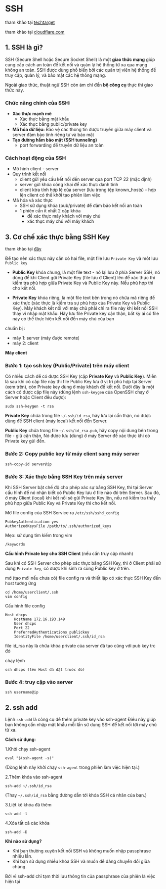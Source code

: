 # SSH

tham khảo tại [techtarget](https://www.techtarget.com/searchsecurity/definition/Secure-Shell)

tham khảo tại [cloudflare.com](https://www.cloudflare.com/learning/access-management/what-is-ssh/)

## 1. SSH là gì?

SSH (Secure Shell hoặc Secure Socket Shell) là một **giao thức mạng** giúp cung cấp cách an toàn để kết nối và quản lý hệ thống từ xa qua mạng không an toàn. SSH được dùng phổ biến bởi các quản trị viên hệ thống để truy cập, quản lý, và bảo mật các hệ thống mạng.

Ngoài giao thức, thuật ngữ SSH còn ám chỉ đến **bộ công cụ** thực thi giao thức này.

### Chức năng chính của SSH:

- **Xác thực mạnh mẽ** 
  - Xác thực bằng mật khẩu 
  - Xác thực bằng public/private key
- **Mã hóa dữ liệu:** Bảo vệ các thong tin được truyền giữa máy client và server đảm bảo tính riêng tư và bảo mật 
- **Tạo đường hầm bảo mật (SSH tunneling)**
  - port forwarding để truyền dữ liệu an toàn 

### Cách hoạt động của SSH 

- Mô hình client - server
- Quy trình kết nối
  - client gửi yêu cầu kết nối đến server qua port TCP 22 (mặc định)
  - server gửi khóa công khai để xác thực danh tính 
  - client ktra tính hợp lệ của server (lưu trong tệp known_hosts) - hợp lện client có thể khởi tạo phiên làm việc 
- Mã hóa và xác thực 
  - SSH sử dụng khóa (pub/private) để đảm bảo kết nối an toàn 
  - 1 phiên cần it nhất 2 cặp khóa 
    - để xác thực máy khách với máy chủ 
    - xác thực máy chủ với máy khách 

## 3. Cơ chế xác thực bằng SSH Key

tham khảo tại [đây](https://xuanthulab.net/tao-ssh-key-va-xac-thuc-ket-noi-ssh-bang-public-private-key.html)

Để tạo nên xác thực này cần có hai file, một file lưu `Private Key` và môt lưu `Public key`

- **Public Key** khóa chung, là một file text - nó lại lưu ở phía Server SSH, nó dùng để khi Client gửi Private Key (file lưu ở Client) lên để xác thực thì kiểm tra phù hợp giữa Private Key và Public Key này. Nếu phù hợp thì cho kết nối.

- **Private Key** khóa riêng, là một file text bên trong nó chứa mã riêng để xác thực (xác thực là kiểm tra sự phù hợp của Private Key và Public Key). Máy khách kết nối với máy chủ phải chỉ ra file này khi kết nối SSH thay vì nhập mật khẩu. Hãy lưu file Private key cận thận, bất kỳ ai có file này có thể thực hiện kết nối đến máy chủ của bạn

chuẩn bị : 

- máy 1: server (máy được remote)
- máy 2: client

**Máy client**

### Bước 1: tạo ssh key (Public/Private) trên máy client

Có nhiều cách để có được SSH Key (cặp **Private Key** và **Public Key**). Miễn là sau khi có căp file này thì file Public Key lưu ở vị trí phù hợp tại Server (xem trên), còn Private key dùng ở máy khách để kết nối. Dưới đây là một cách có được cặp file này (dùng lệnh `ssh-keygen` của OpenSSH chạy ở Server hoặc Client đều được):

```
sudo ssh-keygen -t rsa
```

**Private Key** chứa trong file `~/.ssh/id_rsa`, hãy lưu lại cẩn thận, nó được dùng để SSH client (máy local) kết nối đến Server. 

**Public Key** chứa trong file `~/.ssh/id_rsa.pub`, hãy copy nội dung bên trong file - giữ cận thận, Nó được lưu (dùng) ở máy Server để xác thực khi có Private key gửi đến. 

### **Bước 2: Copy public key từ máy client sang máy server**

```
ssh-copy-id server@ip
```

### Bước 3: Xác thực bằng SSH Key trên máy server

Khi SSH Server bật chế độ cho phép xác sự bằng SSH Key, thì tại Server cấu hình để nó nhận biết có Public Key lưu ở file nào đó trên Server. Sau đó, ở máy Client (local) khi kết nối sẽ gửi Private Key lên, nếu nó kiểm tra thấy phù hợp giữa Public Key và Private Key thì cho kết nối.

Mở file config của SSH Service ra `/etc/ssh/sshd_config` 

```
PubkeyAuthentication yes
AuthorizedKeysFile /path/to/.ssh/authorized_keys
```

Mẹo: sử dụng tìm kiếm trong vim

```
/keywords
```

**Cấu hình Private key cho SSH Client** (nếu cần truy cập nhanh)

Sau khi có SSH Server cho phép xác thực bằng SSH Key, thì ở Client phải sử dụng `Private key`, có được khi sinh ra cùng Public key ở trên.

mở (tạo mới nếu chưa có) file config ra và thiết lập có xác thực SSH Key đến host tương ứng

```
cd /home/userclient/.ssh
vim config
```

Cấu hình file config

```
Host dhcps
    HostName 172.16.193.149
    User dhcps
    Port 22
    PreferredAuthentications publickey
    IdentityFile /home/userclient/.ssh/id_rsa

```

file id_rsa này là chứa khóa private của server đã tạo cũng với pub key trc đó 

chạy lệnh 

```
ssh dhcps (tên Host đã đặt trước đó)
```

### Bước 4: truy cập vào server

```
ssh username@ip
```



## 2. ssh add 

Lệnh `ssh-add` là công cụ để thêm private key vào ssh-agent Điều này giúp bạn không cần nhập mật khẩu mỗi lần sử dụng SSH để kết nối tới máy chủ từ xa.

**Cách sử dụng:**

1.Khởi chạy ssh-agent

```
eval "$(ssh-agent -s)"

```

(Dòng lệnh này khởi chạy `ssh-agent` trong phiên làm việc hiện tại.)

2.Thêm khóa vào ssh-agent

```
ssh-add ~/.ssh/id_rsa

```

(Thay `~/.ssh/id_rsa` bằng đường dẫn tới khóa SSH cá nhân của bạn.)

3.Liệt kê khóa đã thêm 

```
ssh-add -l

```

4.Xóa tất cả các khóa 

```
ssh-add -D

```

**Khi nào sử dụng?**

- Khi bạn thường xuyên kết nối SSH và không muốn nhập passphrase nhiều lần.
- Khi bạn sử dụng nhiều khóa SSH và muốn dễ dàng chuyển đổi giữa chúng.

Bởi vì ssh-add chỉ tạm thời lưu thông tin của passphrase của phiên là việc hiện tại